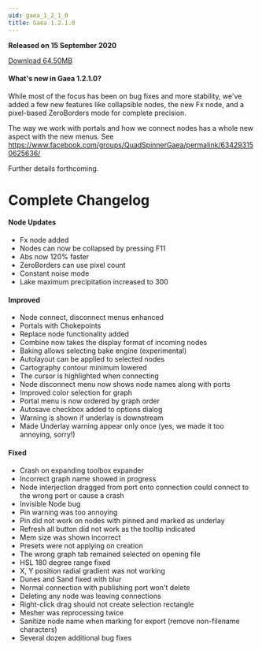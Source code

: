 ```yaml
---
uid: gaea_1_2_1_0
title: Gaea 1.2.1.0
---
```



**Released on 15 September 2020**

<a href="http://viridian.quadspinner.com/gaeab/Gaea-1.2.1.0b.exe">Download 64.50MB</a> <br>


<div class="release-note">

#### What's new in Gaea 1.2.1.0?

While most of the focus has been on bug fixes and more stability, we've added a few new features like collapsible nodes, the new Fx node, and a pixel-based ZeroBorders mode for complete precision.

The way we work with portals and how we connect nodes has a whole new aspect with the new menus. See https://www.facebook.com/groups/QuadSpinnerGaea/permalink/634293150625636/

Further details forthcoming.

# Complete Changelog

#### Node Updates

- Fx node added
- Nodes can now be collapsed by pressing F11
- Abs now 120% faster
- ZeroBorders can use pixel count
- Constant noise mode
- Lake maximum precipitation increased to 300

#### Improved

- Node connect, disconnect menus enhanced
- Portals with Chokepoints
- Replace node functionality added
- Combine now takes the display format of incoming nodes
- Baking allows selecting bake engine (experimental)
- Autolayout can be applied to selected nodes
- Cartography contour minimum lowered
- The cursor is highlighted when connecting
- Node disconnect menu now shows node names along with ports
- Improved color selection for graph
- Portal menu is now ordered by graph order
- Autosave checkbox added to options dialog
- Warning is shown if underlay is downstream
- Made Underlay warning appear only once (yes, we made it too annoying, sorry!)

#### Fixed

- Crash on expanding toolbox expander
- Incorrect graph name showed in progress
- Node interjection dragged from port onto connection could connect to the wrong port or cause a crash
- Invisible Node bug
- Pin warning was too annoying
- Pin did not work on nodes with pinned and marked as underlay
- Refresh all button did not work as the tooltip indicated
- Mem size was shown incorrect
- Presets were not applying on creation
- The wrong graph tab remained selected on opening file
- HSL 180 degree range fixed
- X, Y position radial gradient was not working
- Dunes and Sand fixed with blur
- Normal connection with publishing port won't delete
- Deleting any node was leaving connections
- Right-click drag should not create selection rectangle
- Mesher was reprocessing twice
- Sanitize node name when marking for export (remove non-filename characters)
- Several dozen additional bug fixes
</div>
